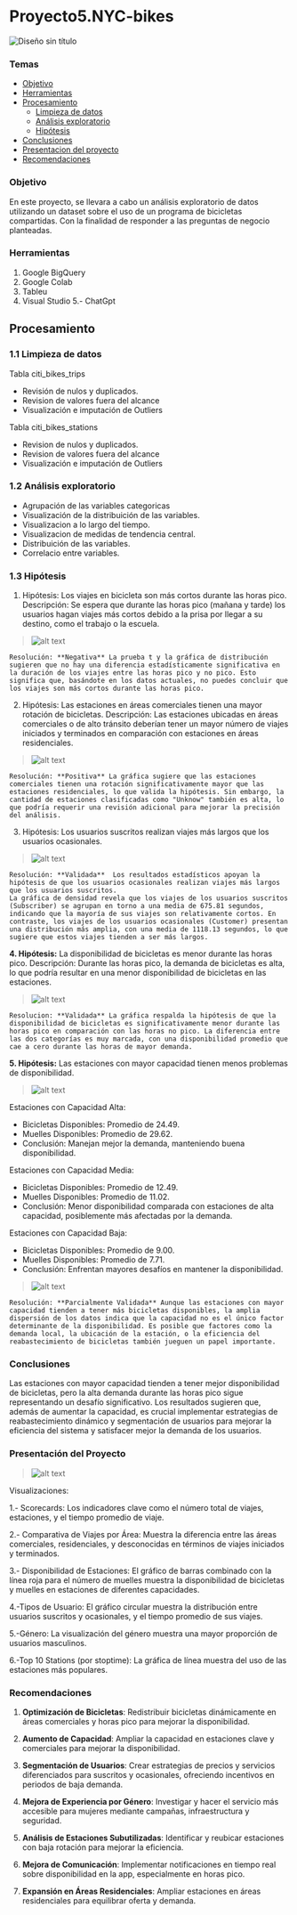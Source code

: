 # Proyecto5.NYC-bikes

![Diseño sin título](https://github.com/user-attachments/assets/b5880f28-77da-410c-9511-f0ebdd0204a2)



### Temas

- [Objetivo](#objetivo)
- [Herramientas](#herramientas)
- [Procesamiento](#procesamiento)
  - [Limpieza de datos ](#limpieza_de_datos)
  - [Análisis exploratorio](#análisis_exploratorio)
  - [Hipótesis](#hipótesis)
- [Conclusiones](#Conclusiones)
- [Presentacion del proyecto](#presentación_del_proyecto)
- [Recomendaciones](#Recomendaciones)


### Objetivo

En este proyecto, se llevara a cabo un análisis exploratorio de datos utilizando un dataset sobre el uso de un programa de bicicletas compartidas. Con la finalidad de responder a las preguntas de negocio planteadas.

### **Herramientas**
  1. Google BigQuery
  2. Google Colab
  3. Tableu
  4. Visual Studio
  5.- ChatGpt

## **Procesamiento**

### 1.1 Limpieza de datos 

Tabla citi_bikes_trips

* Revisión de nulos y duplicados.
* Revision de valores fuera del alcance 
* Visualización e imputación de Outliers

Tabla citi_bikes_stations

* Revision de nulos y duplicados.
* Revision de valores fuera del alcance 
* Visualización e imputación de Outliers


### 1.2 Análisis exploratorio

  * Agrupación de las variables categoricas
  * Visualización de la distribuición de las variables.
  * Visualizacion a lo largo del tiempo.
  * Visualizacion de medidas de tendencia central.
  * Distribuición de las variables.
  * Correlacio entre variables.
  
### 1.3 Hipótesis

1. Hipótesis: Los viajes en bicicleta son más cortos durante las horas pico.
Descripción: Se espera que durante las horas pico (mañana y tarde) los usuarios hagan viajes más cortos debido a la prisa por llegar a su destino, como el trabajo o la escuela.

>
>![alt text](image-5.png)

    Resolución: **Negativa** La prueba t y la gráfica de distribución sugieren que no hay una diferencia estadísticamente significativa en la duración de los viajes entre las horas pico y no pico. Esto significa que, basándote en los datos actuales, no puedes concluir que los viajes son más cortos durante las horas pico.

2. Hipótesis: Las estaciones en áreas comerciales tienen una mayor rotación de bicicletas.
Descripción: Las estaciones ubicadas en áreas comerciales o de alto tránsito deberían tener un mayor número de viajes iniciados y terminados en comparación con estaciones en áreas residenciales.

>
>![alt text](image-6.png)

    Resolución: **Positiva** La gráfica sugiere que las estaciones comerciales tienen una rotación significativamente mayor que las estaciones residenciales, lo que valida la hipótesis. Sin embargo, la cantidad de estaciones clasificadas como "Unknow" también es alta, lo que podría requerir una revisión adicional para mejorar la precisión del análisis.

3. Hipótesis: Los usuarios suscritos realizan viajes más largos que los usuarios ocasionales.

>
>![alt text](image-7.png)

    Resolución: **Validada**  Los resultados estadísticos apoyan la hipótesis de que los usuarios ocasionales realizan viajes más largos que los usuarios suscritos.
    La gráfica de densidad revela que los viajes de los usuarios suscritos (Subscriber) se agrupan en torno a una media de 675.81 segundos, indicando que la mayoría de sus viajes son relativamente cortos. En contraste, los viajes de los usuarios ocasionales (Customer) presentan una distribución más amplia, con una media de 1118.13 segundos, lo que sugiere que estos viajes tienden a ser más largos.

**4. Hipótesis:** La disponibilidad de bicicletas es menor durante las horas pico.
Descripción: Durante las horas pico, la demanda de bicicletas es alta, lo que podría resultar en una menor disponibilidad de bicicletas en las estaciones.

>
>![alt text](image-8.png)

    Resolucion: **Validada** La gráfica respalda la hipótesis de que la disponibilidad de bicicletas es significativamente menor durante las horas pico en comparación con las horas no pico. La diferencia entre las dos categorías es muy marcada, con una disponibilidad promedio que cae a cero durante las horas de mayor demanda.

**5. Hipótesis:** Las estaciones con mayor capacidad tienen menos problemas de disponibilidad.

>
> ![alt text](image-9.png)

Estaciones con Capacidad Alta:
* Bicicletas Disponibles: Promedio de 24.49.
* Muelles Disponibles: Promedio de 29.62.
* Conclusión: Manejan mejor la demanda, manteniendo buena disponibilidad.

Estaciones con Capacidad Media:
* Bicicletas Disponibles: Promedio de 12.49.
* Muelles Disponibles: Promedio de 11.02.
* Conclusión: Menor disponibilidad comparada con estaciones de alta capacidad, posiblemente más afectadas por la demanda.

Estaciones con Capacidad Baja:
* Bicicletas Disponibles: Promedio de 9.00.
* Muelles Disponibles: Promedio de 7.71.
* Conclusión: Enfrentan mayores desafíos en mantener la disponibilidad.


>
>![alt text](image-10.png)

    Resolución: **Parcialmente Validada** Aunque las estaciones con mayor capacidad tienden a tener más bicicletas disponibles, la amplia dispersión de los datos indica que la capacidad no es el único factor determinante de la disponibilidad. Es posible que factores como la demanda local, la ubicación de la estación, o la eficiencia del reabastecimiento de bicicletas también jueguen un papel importante.

### **Conclusiones**
Las estaciones con mayor capacidad tienden a tener mejor disponibilidad de bicicletas, pero la alta demanda durante las horas pico sigue representando un desafío significativo. Los resultados sugieren que, además de aumentar la capacidad, es crucial implementar estrategias de reabastecimiento dinámico y segmentación de usuarios para mejorar la eficiencia del sistema y satisfacer mejor la demanda de los usuarios.

### Presentación del Proyecto 

>
>![alt text](image-11.png)

Visualizaciones:

1.- Scorecards: Los indicadores clave como el número total de viajes, estaciones, y el tiempo promedio de viaje.

2.- Comparativa de Viajes por Área: Muestra la diferencia entre las áreas comerciales, residenciales, y desconocidas en términos de viajes iniciados y terminados.

3.- Disponibilidad de Estaciones: El gráfico de barras combinado con la línea roja para el número de muelles muestra la disponibilidad de bicicletas y muelles en estaciones de diferentes capacidades.

4.-Tipos de Usuario: El gráfico circular muestra la distribución entre usuarios suscritos y ocasionales, y el tiempo promedio de sus viajes.

5.-Género: La visualización del género muestra una mayor proporción de usuarios masculinos.

6.-Top 10 Stations (por stoptime): La gráfica de línea muestra del uso de las estaciones más populares.

### **Recomendaciones**

1. **Optimización de Bicicletas**: Redistribuir bicicletas dinámicamente en áreas comerciales y horas pico para mejorar la disponibilidad.
   

2. **Aumento de Capacidad**: Ampliar la capacidad en estaciones clave y comerciales para mejorar la disponibilidad.
  

3. **Segmentación de Usuarios**: Crear estrategias de precios y servicios diferenciados para suscritos y ocasionales, ofreciendo incentivos en periodos de baja demanda.

4. **Mejora de Experiencia por Género**: Investigar y hacer el servicio más accesible para mujeres mediante campañas, infraestructura y seguridad.


5. **Análisis de Estaciones Subutilizadas**: Identificar y reubicar estaciones con baja rotación para mejorar la eficiencia.


6. **Mejora de Comunicación**: Implementar notificaciones en tiempo real sobre disponibilidad en la app, especialmente en horas pico.
 

7. **Expansión en Áreas Residenciales**:  Ampliar estaciones en áreas residenciales para equilibrar oferta y demanda.


